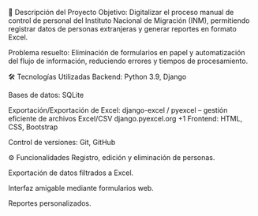 🎯 Descripción del Proyecto
Objetivo: Digitalizar el proceso manual de control de personal del Instituto Nacional de Migración (INM), permitiendo registrar datos de personas extranjeras y generar reportes en formato Excel.

Problema resuelto: Eliminación de formularios en papel y automatización del flujo de información, reduciendo errores y tiempos de procesamiento.

🛠 Tecnologías Utilizadas
Backend: Python 3.9, Django

Bases de datos: SQLite

Exportación/Exportación de Excel: django-excel / pyexcel – gestión eficiente de archivos Excel/CSV 
django.pyexcel.org
+1
Frontend: HTML, CSS, Bootstrap 

Control de versiones: Git, GitHub

⚙️ Funcionalidades
Registro, edición y eliminación de personas.

Exportación de datos filtrados a Excel.

Interfaz amigable mediante formularios web.

Reportes personalizados.

